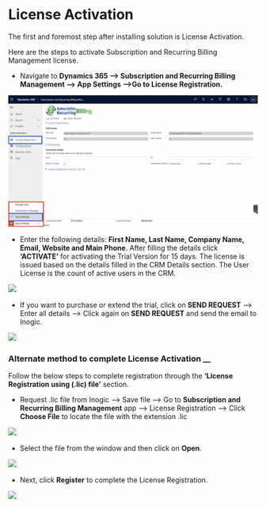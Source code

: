 # License Activation

The first and foremost step after installing solution is License Activation.

Here are the steps to activate Subscription and Recurring Billing Management license.

* Navigate to **Dynamics 365 --> Subscription and Recurring Billing Management --> App Settings -->Go to License Registration.**&#x20;

![](<../../.gitbook/assets/SRBM Lic REg.png>)

* Enter the following details: **First Name, Last Name, Company Name, Email, Website and Main Phone**. After filling the details click **‘ACTIVATE’** for activating the Trial Version for 15 days. The license is issued based on the details filled in the CRM Details section. The User License is the count of active users in the CRM.

![](<../../.gitbook/assets/Lic\_2 (1).png>)

* If you want to purchase or extend the trial, click on **SEND REQUEST** --> Enter all details --> Click again on **SEND REQUEST** and send the email to Inogic.

![](<../../.gitbook/assets/Lic\_3 (1).png>)

### Alternate method to complete License Activation __&#x20;

Follow the below steps to complete registration through the **‘License Registration using (.lic) file’** section.

* Request .lic file from Inogic --> Save file --> Go to **Subscription and Recurring Billing Management** app --> License Registration --> Click **Choose File** to locate the file with the extension .lic

![](<../../.gitbook/assets/Lic\_4 (2).png>)

* Select the file from the window and then click on **Open**.

![](<../../.gitbook/assets/Lic\_5 (2).png>)

* Next, click **Register** to complete the License Registration.

![](<../../.gitbook/assets/Lic\_6 (4).png>)



